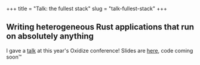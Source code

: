 +++
title = "Talk: the fullest stack"
slug = "talk-fullest-stack"
+++
## Writing heterogeneous Rust applications that run on absolutely anything

I gave a [talk](https://oxidizeconf.com/sessions/fullest-stack/) at this year's Oxidize conference! Slides are [here](/assets/2024-05%20the%20fullest%20stack.pdf), code coming soon™